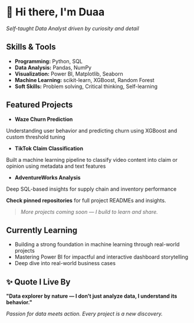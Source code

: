 # 👋 Hi there, I'm Duaa 

 
 *Self-taught Data Analyst driven by curiosity and detail*
 


 ##  Skills & Tools

- **Programming:** Python, SQL
- **Data Analysis:** Pandas, NumPy
- **Visualization:** Power BI, Matplotlib, Seaborn
- **Machine Learning:** scikit-learn, XGBoost, Random Forest
- **Soft Skills:** Problem solving, Critical thinking, Self-learning

##  Featured Projects

- **Waze Churn Prediction**

Understanding user behavior and predicting churn using XGBoost and custom threshold tuning
 
- **TikTok Claim Classification**

Built a machine learning pipeline to classify video content into claim or opinion using metadata and text features
   
- **AdventureWorks Analysis**

Deep SQL-based insights for supply chain and inventory performance  



  **Check pinned repositories** for full project READMEs and insights.





> *More projects coming soon — I build to learn and share.*




## Currently Learning
- Building a strong foundation in machine learning through real-world projects  
- Mastering Power BI for impactful and interactive dashboard storytelling  
- Deep dive into real-world business cases

## ✨ Quote I Live By

**"Data explorer by nature — I don’t just analyze data, I understand its behavior."**


 *Passion for data meets action. Every project is a new discovery.*

